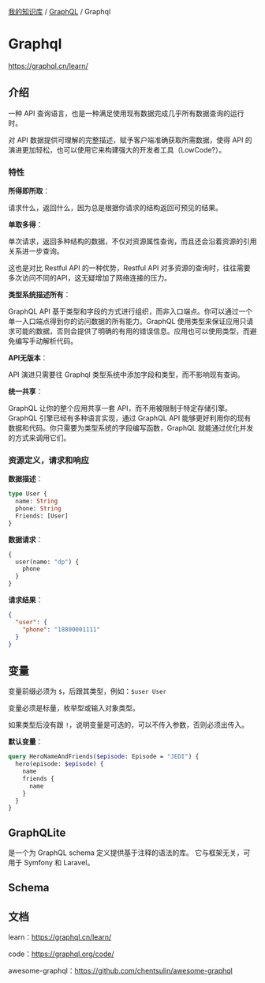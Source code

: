 [我的知识库](../README.md) / [GraphQL](zz_gneratered_mdi.md) / Graphql

# Graphql

<https://graphql.cn/learn/>

## 介绍

一种 API 查询语言，也是一种满足使用现有数据完成几乎所有数据查询的运行时。

对 API 数据提供可理解的完整描述，赋予客户端准确获取所需数据，使得 API 的演进更加轻松，也可以使用它来构建强大的开发者工具（LowCode?）。

### 特性

**所得即所取**：

请求什么，返回什么，因为总是根据你请求的结构返回可预见的结果。

**单取多得**：

单次请求，返回多种结构的数据，不仅对资源属性查询，而且还会沿着资源的引用关系进一步查询。

这也是对比 Restful API 的一种优势，Restful API 对多资源的查询时，往往需要多次访问不同的API，这无疑增加了网络连接的压力。

**类型系统描述所有**：

GraphQL API 基于类型和字段的方式进行组织，而非入口端点。你可以通过一个单一入口端点得到你的访问数据的所有能力。GraphQL 使用类型来保证应用只请求可能的数据，否则会提供了明确的有用的错误信息。应用也可以使用类型，而避免编写手动解析代码。

**API无版本**：

API 演进只需要往 Graphql 类型系统中添加字段和类型，而不影响现有查询。

**统一共享**：

GraphQL 让你的整个应用共享一套 API，而不用被限制于特定存储引擎。GraphQL 引擎已经有多种语言实现，通过 GraphQL API 能够更好利用你的现有数据和代码。你只需要为类型系统的字段编写函数，GraphQL 就能通过优化并发的方式来调用它们。

### 资源定义，请求和响应

**数据描述**：

```graphql
type User {
  name: String
  phone: String
  Friends: [User]
}
```

**数据请求**：

```graphql
{
  user(name: "dp") {
    phone
  }
}
```

**请求结果**：

```json
{
  "user": {
    "phone": "18800001111"
  }
}
```

## 变量

变量前缀必须为 `$`，后跟其类型，例如：`$user User`

变量必须是标量，枚举型或输入对象类型。

如果类型后没有跟 `!`，说明变量是可选的，可以不传入参数，否则必须出传入。

**默认变量**：

```graphql
query HeroNameAndFriends($episode: Episode = "JEDI") {
  hero(episode: $episode) {
    name
    friends {
      name
    }
  }
}
```

## GraphQLite

是一个为 GraphQL schema 定义提供基于注释的语法的库。 它与框架无关，可用于 Symfony 和 Laravel。

## Schema

## 文档

learn：<https://graphql.cn/learn/>

code：<https://graphql.org/code/>

awesome-graphql：<https://github.com/chentsulin/awesome-graphql>
